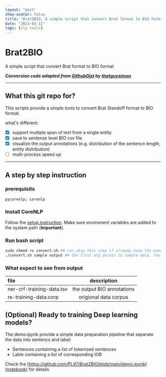 ```yaml
---
layout: "post"
show-avatar: false
title: "Brat2BIO, A simple script that convert Brat format to BIO format"
date: "2023-03-11"
tags: [nlp tools]
---
```



# Brat2BIO
A simple script that convert Brat format to BIO format

 ***Conversion code adapted from [GithubGist](https://gist.github.com/thatguysimon/6caa622be083f97b8c5c9a10478ba058) by [thatguysimon](https://gist.github.com/thatguysimon)***

___
## What this git repo for?
This scripts provide a simple tools to convert Brat Standoff format to BIO format. 

what's different:
- [x] support multiple span of text from a single entity
- [x] save to sentense level BIO csv file
- [x] visualize the output annotations (e.g. distribution of the sentence length, entity distribution)
- [ ] multi-process speed up

___

## A step by step instruction

### prerequisits
```packages
pycorenlp; corenlp
```

### Install CoreNLP
Follow the [setup instruction](https://stanfordnlp.github.io/CoreNLP/download.html#steps-to-setup-from-the-official-release). Make sure enviroment variables are added to the system path (**Important**).

### Run bash script
```bash
sudo chmod +x convert.sh ## can skip this step if already have the execute permission
./convert.sh sample output ## the first arg points to sample data, the second args indicate the path of output directory
```

### What expect to see from output
|file|description|
|:---|:---:|
 ner-crf-training-data.tsv | the output BIO annotations|
re-training-data.corp | origional data corpus|



## (Optional) Ready to training Deep learning models?
The demo.ipynb provide a simple data preparation pipeline that separate the data into sentencs and label:

- Sentences containing a list of tokenized sentences
- Lable containing a list of corresponding IOB

Check the [https://github.com/PL97/Brat2BIO/blob/main/demo.ipynb](notebook) for details